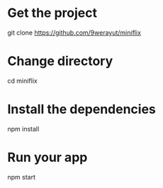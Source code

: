 # Get the project
git clone https://github.com/9werayut/miniflix

# Change directory
cd miniflix

# Install the dependencies
npm install

# Run your app
npm start
